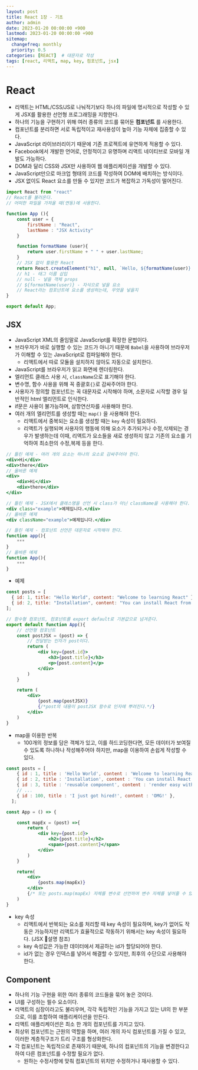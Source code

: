 ```yaml
---
layout: post
title: React 1장 - 기초
author: admin
date: 2023-01-20 00:00:00 +900
lastmod: 2023-01-20 00:00:00 +900
sitemap:
  changefreq: monthly
  priority: 0.5
categories: [REACT]  # 대문자로 작성
tags: [react, 리액트, map, key, 컴포넌트, jsx]
---
```

# React
- 리액트는 HTML/CSS/JS로 나눠적기보다 하나의 파일에 명시적으로 작성할 수 있게 JSX를 활용한 선언형 프로그래밍을 지향한다.
- 하나의 기능을 구현하기 위해 여러 종류의 코드를 묶어둔 **컴포넌트** 를 사용한다.
- 컴포넌트를 분리하면 서로 독립적이고 재사용성이 높아 기능 자체에 집중할 수 있다.
- JavaScript 라이브러리이기 때문에 기존 프로젝트에 유연하게 적용할 수 있다.
- Facebook에서 개발한 언어로, 안정적이고 유명하며 리액트 네이티브로 모바일 개발도 가능하다.
- DOM과 달리 CSS와 JSX만 사용하여 웹 애플리케이션을 개발할 수 있다.
- JavaScript만으로 마크업 형태의 코드를 작성하여 DOM에 배치하는 방식이다.
- JSX 없이도 React 요소를 만들 수 있지만 코드가 복잡하고 가독성이 떨어진다.

```jsx
import React from "react"
// React를 불러온다.
// 어떠한 파일을 가져올 때(연동)에 사용한다.

function App (){
    const user = {
        firstName : "React",
        lastName : "JSX Activity"
    }

    function formatName (user){
        return user.firstName + " " + user.lastName;
    }
    // JSX 없이 활용한 React
    return React.createElement("h1", null, `Hello, ${formatName(user)}!`)
    // h1 - 태그 이름 삽입
    // null - 넣을 객체 props
    // ${formatName(user)} - 자식으로 넣을 요소
    // React라는 컴포넌트에 요소를 생성하는데, 무엇을 넣을지
}

export default App;
```

## JSX
- JavaScript XML의 줄임말로 JavaScript를 확장한 문법이다.
- 브라우저가 바로 실행할 수 있는 코드가 아니기 때문에 `Babel`을 사용하여 브라우저가 이해할 수 있는 JavaScript로 컴파일해야 한다.
    - 리액트에서 따로 모듈을 설치하지 않아도 자동으로 설치한다.
- JavaScript를 브라우저가 읽고 화면에 렌더링한다.
- 엘리먼트 클래스 사용 시, `className`으로 표기해야 한다.
- 변수명, 함수 사용을 위해 꼭 중괄호`{}`로 감싸주어야 한다.
- 사용자가 정의할 컴포넌트는 꼭 대문자로 시작해야 하며, 소문자로 시작할 경우 일반적인 html 엘리먼트로 인식한다.
- if문은 사용이 불가능하며, 삼항연산자를 사용해야 한다.
- 여러 개의 엘리먼트를 생성할 때는 `map()` 을 사용해야 한다.
    - 리액트에서 중복되는 요소를 생성할 때는 `key` 속성이 필요하다.
    - 리액트가 실행되며 사용자의 행동에 의해 요소가 추가되거나 수정,삭제되는 경우가 발생하는데 이때, 리액트가 요소들을 새로 생성하지 않고 기존의 요소를 기억하여 최소한의 수정,복제 등을 한다.

```jsx
// 틀린 예제 - 여러 개의 요소는 하나의 요소로 감싸주어야 한다.
<div>Hi</div>
<div>there</div>
// 올바른 예제
<div>
    <div>Hi</div>
    <div>there</div>
</div>

// 틀린 예제 - JSX에서 클래스명을 선언 시 class가 아닌 className을 사용해야 한다.
<div class="example">예제입니다.</div>
// 올바른 예제
<div className="example">예제입니다.</div>

// 틀린 예제 - 컴포넌트 선언은 대문자로 시작해야 한다.
function app(){
    ***
}
// 올바른 예제
function App(){
    ***
}
```
  
- 예제


```jsx
const posts = [
  { id: 1, title: "Hello World", content: "Welcome to learning React" },
  { id: 2, title: "Installation", content: "You can install React from npm" }
];

// 함수형 컴포넌트, 컴포넌트를 export default로 기본값으로 넘겨준다.
export default function App(){
    // 선언형 컴포넌트
    const postJSX = (post) => {
        // 전달받는 인자가 post이다.
        return (
            <div key={post.id}>
                <h3>{post.title}</h3>
                <p>{post.content}</p>
            </div>
        )
    }

    return (
        <div>
            {post.map(postJSX)}
            {/*post의 내용이 postJSX 함수로 인자에 뿌려진다.*/}
        </div>
    )
}
```

- map을 이용한 반복
    - 100개의 정보를 담은 객체가 있고, 이를 하드코딩한다면, 모든 데이터가 보여질 수 있도록 하나하나 작성해주어야 하지만, map을 이용하여 손쉽게 작성할 수 있다.


```jsx
const posts = [
    { id : 1, title : 'Hello World', content : 'Welcome to learning React!' },
    { id : 2, title : 'Installation', content : 'You can install React via npm.' },
    { id : 3, title : 'reusable component', content : 'render easy with reusable component.' },
    // ...
    { id : 100, title : 'I just got hired!', content : 'OMG!' },
  ];

const App = () => {

    const mapEx = (post) =>{
        return (
            <div key={post.id}>
                <h2>{post.title}</h2>
                <span>{post.content}</span>
            </div>
        )
    }

    return(
        <div>
            {posts.map(mapEx)}
        </div>
        {/* 또는 posts.map(mapEx) 자체를 변수로 선언하여 변수 자체를 넣어줄 수 있다.*/}
    )
}
```

- key 속성
    - 리액트에서 반복되는 요소를 처리할 때 key 속성이 필요하며, key가 없어도 작동은 가능하지만 리액트가 효율적으로 작동하기 위해서는 key 속성이 필요하다. (JSX 설명 참조)
    - key 속성값은 가능한 데이터에서 제공하는 id가 할당되어야 한다.
    - id가 없는 경우 인덱스를 넣어서 해결할 수 있지만, 최후의 수단으로 사용해야 한다.

## Component
- 하나의 기능 구현을 위한 여러 종류의 코드들을 묶어 놓은 것이다.
- UI를 구성하는 필수 요소이다.
- 리액트의 심장이라고도 불리우며, 각각 독립적인 기능을 가지고 있는 UI의 한 부분으로, 이를 조합하여 애플리케이션을 만든다.
- 리액트 애플리케이션은 최소 한 개의 컴포넌트를 가지고 있다.
- 최상위 컴포넌트는 근원의 역할을 하며, 여러 개의 자식 컴포넌트를 가질 수 있고, 이러한 계층적구조가 트리 구조를 형상화한다.
- 각 컴포넌트는 독립적으로 존재하기 때문에, 하나의 컴포넌트의 기능을 변경한다고 하여 다른 컴포넌트를 수정할 필요가 없다.
    - 원하는 수정사항에 맞춰 컴포넌트의 위치만 수정하거나 재사용할 수 있다.